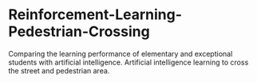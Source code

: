 # Reinforcement-Learning-Pedestrian-Crossing
Comparing the learning performance of elementary and exceptional students with artificial intelligence. Artificial intelligence learning to cross the street and pedestrian area.

